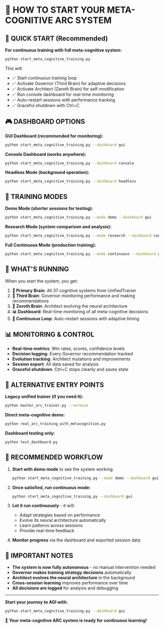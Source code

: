 # 🧠 HOW TO START YOUR META-COGNITIVE ARC SYSTEM

## 🚀 QUICK START (Recommended)

**For continuous training with full meta-cognitive system:**
```bash
python start_meta_cognitive_training.py
```

This will:
- ✅ Start continuous training loop
- ✅ Activate Governor (Third Brain) for adaptive decisions  
- ✅ Activate Architect (Zeroth Brain) for self-modification
- ✅ Run console dashboard for real-time monitoring
- ✅ Auto-restart sessions with performance tracking
- ✅ Graceful shutdown with Ctrl+C

## 🎮 DASHBOARD OPTIONS

**GUI Dashboard (recommended for monitoring):**
```bash
python start_meta_cognitive_training.py --dashboard gui
```

**Console Dashboard (works anywhere):**
```bash  
python start_meta_cognitive_training.py --dashboard console
```

**Headless Mode (background operation):**
```bash
python start_meta_cognitive_training.py --dashboard headless
```

## 🔬 TRAINING MODES

**Demo Mode (shorter sessions for testing):**
```bash
python start_meta_cognitive_training.py --mode demo --dashboard gui
```

**Research Mode (system comparison and analysis):**
```bash
python start_meta_cognitive_training.py --mode research --dashboard console
```

**Full Continuous Mode (production training):**
```bash
python start_meta_cognitive_training.py --mode continuous --dashboard gui
```

## 🧠 WHAT'S RUNNING

When you start the system, you get:

1. **🧠 Primary Brain**: All 37 cognitive systems from UnifiedTrainer
2. **🧠 Third Brain**: Governor monitoring performance and making recommendations  
3. **🧠 Zeroth Brain**: Architect evolving the neural architecture
4. **📊 Dashboard**: Real-time monitoring of all meta-cognitive decisions
5. **🔄 Continuous Loop**: Auto-restart sessions with adaptive timing

## 📊 MONITORING & CONTROL

- **Real-time metrics**: Win rates, scores, confidence levels
- **Decision logging**: Every Governor recommendation tracked
- **Evolution tracking**: Architect mutations and improvements  
- **Session export**: All data saved for analysis
- **Graceful shutdown**: Ctrl+C stops cleanly and saves state

## 🔧 ALTERNATIVE ENTRY POINTS

**Legacy unified trainer (if you need it):**
```bash
python master_arc_trainer.py --verbose
```

**Direct meta-cognitive demo:**
```bash
python real_arc_training_with_metacognition.py
```

**Dashboard testing only:**
```bash
python test_dashboard.py
```

## 🎯 RECOMMENDED WORKFLOW

1. **Start with demo mode** to see the system working:
   ```bash
   python start_meta_cognitive_training.py --mode demo --dashboard gui
   ```

2. **Once satisfied, run continuous mode:**
   ```bash  
   python start_meta_cognitive_training.py --dashboard gui
   ```

3. **Let it run continuously** - it will:
   - Adapt strategies based on performance
   - Evolve its neural architecture automatically  
   - Learn patterns across sessions
   - Provide real-time feedback

4. **Monitor progress** via the dashboard and exported session data

## 🚨 IMPORTANT NOTES

- **The system is now fully autonomous** - no manual intervention needed
- **Governor makes training strategy decisions** automatically  
- **Architect evolves the neural architecture** in the background
- **Cross-session learning** improves performance over time
- **All decisions are logged** for analysis and debugging

---

**Start your journey to AGI with:**
```bash
python start_meta_cognitive_training.py --dashboard gui
```

🎉 **Your meta-cognitive ARC system is ready for continuous learning!**
